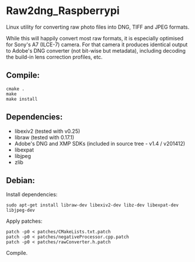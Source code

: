 # Raw2dng_Raspberrypi
Linux utility for converting raw photo files into DNG, TIFF and JPEG formats.

While this will happily convert most raw formats, it is especially optimised 
for Sony's A7 (ILCE-7) camera. For that camera it produces identical output 
to Adobe's DNG converter (not bit-wise but metadata), including decoding the 
build-in lens correction profiles, etc.

## Compile:

```
cmake .
make
make install
```

## Dependencies:

 - libexiv2 (tested with v0.25)
 - libraw (tested with 0.17.1)
 - Adobe's DNG and XMP SDKs (included in source tree - v1.4 / v201412)
 - libexpat
 - libjpeg
 - zlib

## Debian:

Install dependencies:
```
sudo apt-get install libraw-dev libexiv2-dev libz-dev libexpat-dev libjpeg-dev
```

Apply patches:
```
patch -p0 < patches/CMakeLists.txt.patch
patch -p0 < patches/negativeProcessor.cpp.patch
patch -p0 < patches/rawConverter.h.patch
```

Compile.

